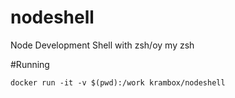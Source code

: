 # nodeshell
Node Development Shell with zsh/oy my zsh

#Running

    docker run -it -v $(pwd):/work krambox/nodeshell
